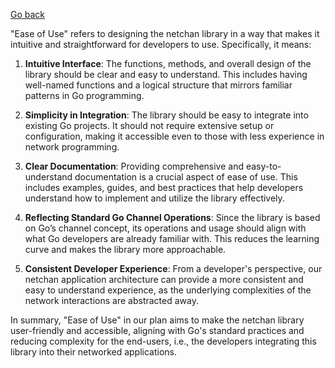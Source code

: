 [Go back](/wiki/v1-plan.md#general-goals-and-principles)

"Ease of Use" refers to designing the netchan library in a way that makes it intuitive and straightforward for developers to use. Specifically, it means:

1. **Intuitive Interface**: The functions, methods, and overall design of the library should be clear and easy to understand. This includes having well-named functions and a logical structure that mirrors familiar patterns in Go programming.

2. **Simplicity in Integration**: The library should be easy to integrate into existing Go projects. It should not require extensive setup or configuration, making it accessible even to those with less experience in network programming.

3. **Clear Documentation**: Providing comprehensive and easy-to-understand documentation is a crucial aspect of ease of use. This includes examples, guides, and best practices that help developers understand how to implement and utilize the library effectively.

4. **Reflecting Standard Go Channel Operations**: Since the library is based on Go’s channel concept, its operations and usage should align with what Go developers are already familiar with. This reduces the learning curve and makes the library more approachable.

5. **Consistent Developer Experience**: From a developer's perspective, our netchan application architecture can provide a more consistent and easy to understand experience, as the underlying complexities of the network interactions are abstracted away.


In summary, "Ease of Use" in our plan aims to make the netchan library user-friendly and accessible, aligning with Go's standard practices and reducing complexity for the end-users, i.e., the developers integrating this library into their networked applications.
